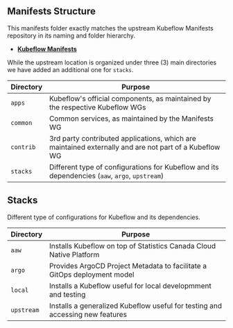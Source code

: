 ## Manifests Structure

This manifests folder exactly matches the upstream Kubeflow Manifests repository in its naming and folder hierarchy.

- **[Kubeflow Manifests][kubeflow-manifests]**

While the upstream location is organized under three (3) main directories we have added an additional one for `stacks`.

| Directory | Purpose                                                                                               |
| --------- | ----------------------------------------------------------------------------------------------------- |
| `apps`    | Kubeflow's official components, as maintained by the respective Kubeflow WGs                          |
| `common`  | Common services, as maintained by the Manifests WG                                                    |
| `contrib` | 3rd party contributed applications, which are maintained externally and are not part of a Kubeflow WG |
| `stacks`  | Different type of configurations for Kubeflow and its dependencies (`aaw`, `argo`, `upstream`)        |

## Stacks

Different type of configurations for Kubeflow and its dependencies.

| Directory  | Purpose                                                                       |
| ---------- | ----------------------------------------------------------------------------- |
| `aaw`      | Installs Kubeflow on top of Statistics Canada Cloud Native Platform           |
| `argo`     | Provides ArgoCD Project Metadata to facilitate a GitOps deployment model      |
| `local`    | Installs a Kubeflow useful for local developmment and testing                 |
| `upstream` | Installs a generalized Kubeflow useful for testing and accessing new features |

<!-- Links Referenced -->

[kubeflow-manifests]: https://github.com/kubeflow/manifests
